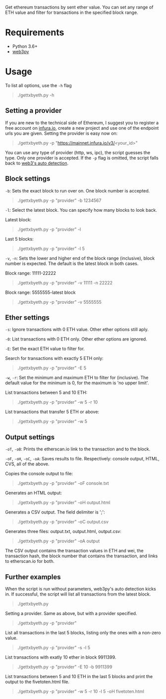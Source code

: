 Get ethereum transactions by sent ether value. You can set any range of ETH value and filter for transactions in the specified block range.

# Requirements
- Python 3.6+
- [web3py](https://web3py.readthedocs.io/en/stable/quickstart.html#installation)

# Usage

To list all options, use the `-h` flag

> ./gettxbyeth.py -h

## Setting a provider

If you are new to the technical side of Ethereum, I suggest you to register a free account on [infura.io](https://infura.io), create a new project and use one of the endpoint urls you are given. Setting the provider is easy now on:

> ./gettxbyeth.py -p "https://mainnet.infura.io/v3/<your_id>"

You can use any type of provider (http, ws, ipc), the script guesses the type. Only one provider is accepted. If the `-p` flag is omitted, the script falls back to [web3's auto detection](https://web3py.readthedocs.io/en/stable/providers.html#automatic-vs-manual-providers).

## Block settings

`-b`: Sets the exact block to run over on. One block number is accepted.
> ./gettxbyeth.py -p "provider" -b 1234567

`-l`: Select the latest block. You can specify how many blocks to look back.

Latest block:
> ./gettxbyeth.py -p "provider" -l      

Last 5 blocks:
> ./gettxbyeth.py -p "provider" -l 5     

`-v`, `-n`: Sets the lower and higher end of the block range (inclusive), block number is expected. The default is the latest block in both cases.

Block range: 11111-22222
> ./gettxbyeth.py -p "provider" -v 11111 -n 22222     

Block range: 5555555-latest block
> ./gettxbyeth.py -p "provider" -v 5555555            

## Ether settings

`-s`: Ignore transactions with 0 ETH value. Other ether options still aply.

`-0`: List transactions with 0 ETH only. Other ether options are ignored.

`-E`: Set the exact ETH value to filter for.

Search for transactions with exactly 5 ETH only:
> ./gettxbyeth.py -p "provider" -E 5    

`-w`, `-r`: Set the minimum and maximum ETH to filter for (inclusive). The default value for the minimum is 0, for the maximum is 'no upper limit'.

List transactions between 5 and 10 ETH:
> ./gettxbyeth.py -p "provider" -w 5 -r 10    

List transactions that transfer 5 ETH or above:
> ./gettxbyeth.py -p "provider" -w 5           

## Output settings

`-oT`, `-oB`: Prints the etherscan.io link to the transaction and to the block.

`-oF`, `-oH`, `-oC`, `-oA`: Saves results to file. Respectively: console output, HTML, CVS, all of the above.

Copies the console output to file:
> ./gettxbyeth.py -p "provider" -oF console.txt       

Generates an HTML output:
> ./gettxbyeth.py -p "provider" -oH output.html      

Generates a CSV output. The field delimiter is ';':
> ./gettxbyeth.py -p "provider" -oC output.csv        

Generates three files: output.txt, output.html, output.csv:
> ./gettxbyeth.py -p "provider" -oA output            

The CSV output contains the transaction values in ETH and wei, the transaction hash, the block number that contains the transaction, and links to etherscan.io for both.

## Further examples

When the script is run without parameters, web3py's auto detection kicks in. If successful, the script will list all transactions from the latest block.
> ./gettxbyeth.py


Setting a provider. Same as above, but with a provider specified.
> ./gettxbyeth.py -p "provider"


List all transactions in the last 5 blocks, listing only the ones with a non-zero value.
> ./gettxbyeth.py -p "provider" -s -l 5

List transactions with exatly 10 ether in block 9911399.
> ./gettxbyeth.py -p "provider" -E 10 -b 9911399

List transactions between 5 and 10 ETH in the last 5 blocks and print the output to the fivetoten.html file.
> ./gettxbyeth.py -p "provider" -w 5 -r 10 -l 5 -oH fivetoten.html

